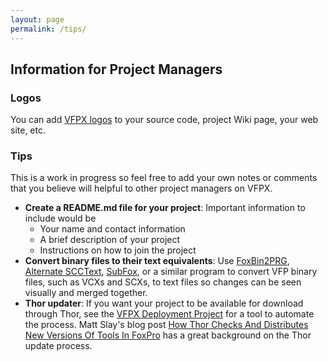```yaml
---
layout: page
permalink: /tips/
---
```


## Information for Project Managers  

### Logos

You can add [VFPX logos](/logos/index.html) to your source code, project Wiki page, your web site, etc.

### Tips

This is a work in progress so feel free to add your own notes or comments that you believe will helpful to other project managers on VFPX.

*   **Create a README.md file for your project**: Important information to include would be
    *   Your name and contact information
    *   A brief description of your project
    *   Instructions on how to join the project
*   **Convert binary files to their text equivalents**: Use [FoxBin2PRG](https://github.com/fdbozzo/foxbin2prg), [Alternate SCCText](https://github.com/VFPX/AlternateSCCText), [SubFox](https://github.com/VFPX/SubFox), or a similar program to convert VFP binary files, such as VCXs and SCXs, to text files so changes can be seen visually and merged together.
*   **Thor updater**: If you want your project to be available for download through Thor, see the [VFPX Deployment Project](https://github.com/VFPX/VFPXDeployment) for a tool to automate the process. Matt Slay's blog post <a href="http://mattslay.com/how-thor-checks-and-distributes-new-versions-of-tools-in-foxpro/" target="_blank">How Thor Checks And Distributes New Versions Of Tools In FoxPro</a> has a great background on the Thor update process.